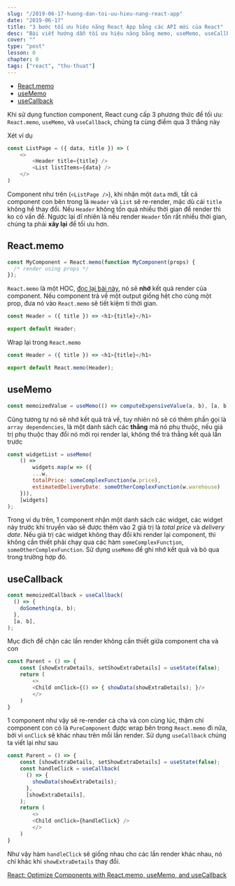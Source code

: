 ```yaml
---
slug: "/2019-06-17-huong-dan-toi-uu-hieu-nang-react-app"
date: "2019-06-17"
title: "3 bước tối ưu hiệu năng React App bằng các API mới của React"
desc: "Bài viết hướng dẫn tối ưu hiệu năng bằng memo, useMemo, useCallback"
cover: ""
type: "post"
lesson: 0
chapter: 0
tags: ["react", "thu-thuat"]
---
```


<!-- TOC -->

- [React.memo](#Reactmemo)
- [useMemo](#useMemo)
- [useCallback](#useCallback)

<!-- /TOC -->


Khi sử dụng function component, React cung cấp 3 phương thức để tối ưu: `React.memo`, `useMemo`, và `useCallback`, chúng ta cùng điểm qua 3 thằng này

Xét ví dụ

```js
const ListPage = ({ data, title }) => (
    <>
        <Header title={title} />
        <List listItems={data} />
    </>
)
```

Component như trên (`<ListPage />`), khi nhận một `data` mới, tất cả component con bên trong là `Header` và `List` sẽ re-render, mặc dù cái `title` không hề thay đổi. Nếu `Header` không tốn quá nhiều thời gian để render thì ko có vấn đề. Ngược lại dĩ nhiên là nếu render `Header` tốn rất nhiều thời gian, chúng ta phải **xây lại** để tối ưu hơn.

## React.memo

```js
const MyComponent = React.memo(function MyComponent(props) {
  /* render using props */
});
```

`React.memo` là một HOC, [đọc lại bài này](https://luubinhan.github.io/blog/2018-11-04-gioi-thieu-react-memo-moi-trong-react-16), nó sẽ **nhớ** kết quả render của component. Nếu component trả về một output giống hệt cho cùng một prop, đưa nó vào `React.memo` sẽ tiết kiệm tí thời gian.

```js
const Header = ({ title }) => <h1>{title}</h1>

export default Header;
```

Wrap lại trong `React.memo`

```js
const Header = ({ title }) => <h1>{title}</h1>

export default React.memo(Header);
```

## useMemo

```js
const memoizedValue = useMemo(() => computeExpensiveValue(a, b), [a, b]);
```

Cũng tương tự nó sẽ nhớ kết quả trả về, tuy nhiên nó sẽ có thêm phần gọi là `array dependencies`, là một danh sách các **thằng** mà nó phụ thuộc, nếu giá trị phụ thuộc thay đổi nó mới rọi render lại, không thể trả thẳng kết quả lần trước


```js
const widgetList = useMemo(
    () => 
        widgets.map(w => ({
        ...w,
        totalPrice: someComplexFunction(w.price),
        estimatedDeliveryDate: someOtherComplexFunction(w.warehouse)
    })),
    [widgets]
);
```

Trong ví dụ trên, 1 component nhận một danh sách các widget, các widget này trước khi truyền vào sẽ được thêm vào 2 giá trị là *total price* và *delivery date*. Nếu giá trị các widget không thay đổi khi render lại component, thì không cần thiết phải chạy qua các hàm `someComplexFunction`, `someOtherComplexFunction`. Sử dụng `useMemo` để ghi nhớ kết quả và bỏ qua trong trường hợp đó.

## useCallback

```js
const memoizedCallback = useCallback(
  () => {
    doSomething(a, b);
  },
  [a, b],
);
```

Mục đích để chặn các lần render không cần thiết giữa component cha và con

```js
const Parent = () => {
    const [showExtraDetails, setShowExtraDetails] = useState(false);
    return (
        <>
        <Child onClick={() => { showData(showExtraDetails); }/>
        </>
    )
}
```

1 component như vậy sẽ re-render cả cha và con cùng lúc, thậm chí component con có là `PureComponent` được wrap bên trong `React.memo` đi nữa, bởi vì `onClick` sẽ khác nhau trên mỗi lần render. Sử dụng `useCallback` chúng ta viết lại như sau

```js
const Parent = () => {
    const [showExtraDetails, setShowExtraDetails] = useState(false);
    const handleClick = useCallback(
      () => {
        showData(showExtraDetails);
      },
      [showExtraDetails],
    );
    return (
        <>
        <Child onClick={handleClick} />
        </>
    )
}
```

Như vậy hàm `handleClick` sẽ giống nhau cho các lần render khác nhau, nó chỉ khác khi `showExtraDetails` thay đổi.


<a target="_blank" rel="noopener noreferrer" href="https://headway.io/blog/react-optimize-components-memo-usememo-usecallback">React: Optimize Components with React.memo, useMemo, and useCallback</a>